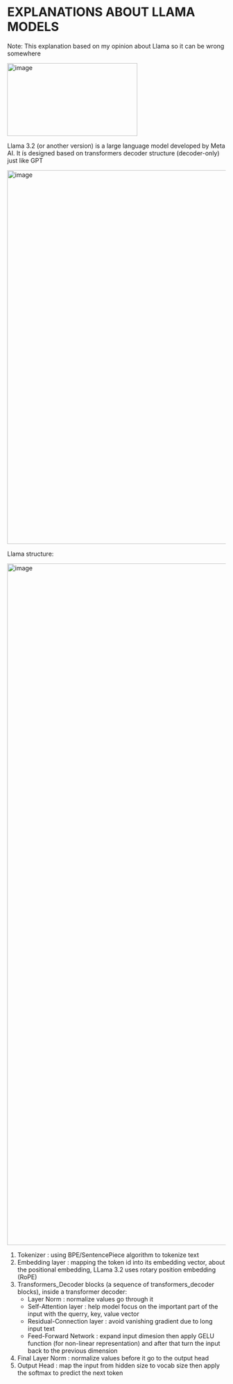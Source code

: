 # EXPLANATIONS ABOUT LLAMA MODELS
Note: This explanation based on my opinion about Llama so it can be wrong somewhere

<img width="300" height="168" alt="image" src="https://github.com/user-attachments/assets/0f470e58-d5ee-4c1c-90a3-300f31cc5709" />

Llama 3.2 (or another version) is a large language model developed by Meta AI. It ís designed based on transformers decoder structure (decoder-only) just like GPT

<img width="1640" height="862" alt="image" src="https://github.com/user-attachments/assets/fa610b81-c5e2-46ac-a634-6068452f13f7" />

Llama structure:

<img width="934" height="1572" alt="image" src="https://github.com/user-attachments/assets/d89a6295-87ee-4285-8030-ef905d32dab5" />


1. Tokenizer : using BPE/SentencePiece algorithm to tokenize text
2. Embedding layer : mapping the token id into its embedding vector, about the positional embedding, LLama 3.2 uses rotary position embedding (RoPE)
3. Transformers_Decoder blocks (a sequence of transformers_decoder blocks), inside a transformer decoder:
   + Layer Norm : normalize values go through it
   + Self-Attention layer : help model focus on the important part of the input with the querry, key, value vector
   + Residual-Connection layer : avoid vanishing gradient due to long input text
   + Feed-Forward Network : expand input dimesion then apply GELU function (for non-linear representation) and after that turn the input back to the previous dimension
4. Final Layer Norm : normalize values before it go to the output head
5. Output Head : map the input from hidden size to vocab size then apply the softmax to predict the next token 
   

